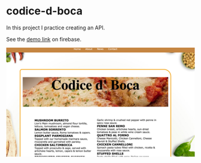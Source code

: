 # codice-d-boca
In this project I practice creating an API. 

See the [demo link](https://codice-d-boca-app.web.app) on firebase. 

![demo screen shot](/images/--demo.png)